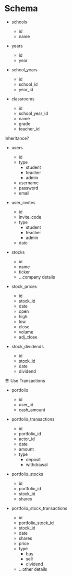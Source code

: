 # Schema

- schools
  - id
  - name

- years
  - id
  - year

- school_years
  - id
  - school_id
  - year_id

- classrooms
  - id
  - school_year_id
  - name
  - grade
  - teacher_id

Inheritance?
- users
  - id
  - type
    - student
    - teacher
    - admin
  - username
  - password
  - email

- user_invites
  - id
  - invite_code
  - type
    - student
    - teacher
    - admin
  - date

- stocks
  - id
  - name
  - ticker
  - ...company details

- stock_prices
  - id
  - stock_id
  - date
  - open
  - high
  - low
  - close
  - volume
  - adj_close

- stock_dividends
  - id
  - stock_id
  - date
  - dividend

!!!! Use Transactions
- portfolio
  - id
  - user_id
  - cash_amount

- portfolio_transactions
  - id
  - portfolio_id
  - actor_id
  - date
  - amount
  - type
    - deposit
    - withdrawal

- portfolio_stocks
  - id
  - portfolio_id
  - stock_id
  - shares

- portfolio_stock_transactions
  - id
  - portfolio_stock_id
  - stock_id
  - date
  - shares
  - price
  - type
    - buy
    - sell
    - dividend
  - ...other details